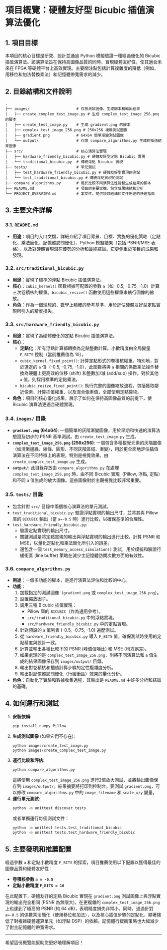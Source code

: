 # 項目概覽：硬體友好型 Bicubic 插值演算法優化

## 1. 項目目標

本項目的核心目標是研究、設計並通過 Python 模擬驗證一種經過優化的 Bicubic 插值演算法。該演算法旨在保持高圖像品質的同時，實現硬體友好性，使其適合未來在 FPGA 等硬體平台上高效實現。主要關注點包括計算複雜度的降低（例如，用移位和加法替換乘法）和記憶體帶寬需求的減少。

## 2. 目錄結構和文件說明

```
.
├── images/                     # 存放測試圖像、生成腳本和輸出結果
│   ├── create_complex_test_image.py # 生成 complex_test_image_256.png 的腳本
│   ├── create_test_image.py    # 生成 gradient.png 的腳本
│   ├── complex_test_image_256.png # 256x256 複雜測試圖像
│   ├── gradient.png            # 64x64 簡單漸變測試圖像
│   └── output/                 # 存放 compare_algorithms.py 生成的插值結果圖像
├── src/                        # 核心演算法實現
│   ├── hardware_friendly_bicubic.py # 硬體友好型定點 Bicubic 實現
│   └── traditional_bicubic.py  # 傳統浮點 Bicubic 實現
├── tests/                      # 單元測試
│   ├── test_hardware_friendly_bicubic.py # 硬體友好型實現的測試
│   └── test_traditional_bicubic.py # 傳統浮點實現的測試
├── compare_algorithms.py       # 用於比較不同演算法性能和生成結果的腳本
├── README.md                   # 項目的主要文檔，包含成果總結和分析
└── PROJECT_OVERVIEW.md         # 本文件，提供項目結構和文件用途的快速指南
```

## 3. 主要文件詳解

### 3.1. `README.md`
*   **用途**：項目的入口文檔，詳細介紹了項目背景、目標、實施的優化策略（定點化、乘法簡化、記憶體訪問優化）、Python 模擬結果（包括 PSNR/MSE 表格）、以及對硬體實現潛在優勢的分析和最終結論。它更側重於項目的成果和發現。

### 3.2. `src/traditional_bicubic.py`
*   **用途**：實現了標準的浮點 Bicubic 插值演算法。
*   **核心**：`cubic_kernel()` 函數根據可配置的參數 `a`（如 -0.5, -0.75, -1.0）計算三次卷積核的權重。`bicubic_resize()` 函數使用這些權重來執行圖像的縮放。
*   **角色**：作為一個理想的、數學上精確的參考基準，用於評估硬體友好型定點實現所引入的精度損失。

### 3.3. `src/hardware_friendly_bicubic.py`
*   **用途**：實現了為硬體優化的定點 Bicubic 插值演算法。
*   **核心**：
    *   **定點化**：所有浮點計算都轉換為定點整數計算。小數精度由全局變量 `F_BITS` 控制（當前推薦值為 10）。
    *   `cubic_kernel_fixed_point()`: 計算定點形式的卷積核權重。特別地，對於選定的 `a` 值（-0.5, -0.75, -1.0），此函數將與 `a` 相關的係數乘法操作替換為硬體上更高效的位移 (shift) 和整數加/減 (add/sub) 操作。對於其他 `a` 值，則採用標準的定點乘法。
    *   `bicubic_resize_fixed_point()`: 執行完整的圖像縮放流程，包括獲取鄰近像素、計算插值權重、以及混合像素值，全部使用定點算術。
*   **角色**：項目的核心優化成果，展示了如何在保持高圖像品質的前提下，使 Bicubic 演算法更適合硬體實現。

### 3.4. `images/` 目錄
*   **`gradient.png` (64x64)**: 一個簡單的灰階漸變圖像，用於早期和快速的演算法驗證及初步的 PSNR 基準測試。由 `create_test_image.py` 生成。
*   **`complex_test_image_256.png` (256x256)**: 一個包含多種視覺元素的灰階圖像（如清晰邊緣、線條、圓形、不同灰階區域、漸變），用於更全面地評估插值演算法在不同特徵上的表現，特別是視覺效果。由 `create_complex_test_image.py` 生成。
*   **`output/`**: 此目錄存放由 `compare_algorithms.py` 在處理 `complex_test_image_256.png` 時，由不同 Bicubic 實現（Pillow, 浮點, 定點）和不同 `a` 值生成的放大圖像。這些圖像對於主觀視覺比較非常重要。

### 3.5. `tests/` 目錄
*   包含針對 `src/` 目錄中兩個核心演算法的單元測試。
*   `test_traditional_bicubic.py`: 驗證浮點實現的輸出尺寸，並將其與 Pillow 庫的 `BICUBIC` 輸出（當 `a=-0.5` 時）進行比較，以確保基準的合理性。
*   `test_hardware_friendly_bicubic.py`:
    *   驗證定點實現的輸出尺寸。
    *   關鍵測試是將定點實現的輸出與浮點實現的輸出進行比較，計算 PSNR 和 MSE，以量化定點化和乘法簡化所引入的誤差。
    *   還包含一個 `test_memory_access_simulation()` 測試，用於模擬和驗證行緩衝區 (line buffer) 策略在減少主記憶體訪問次數方面的有效性。

### 3.6. `compare_algorithms.py`
*   **用途**：一個多功能的腳本，是進行演算法評估和比較的中心。
*   **功能**：
    1.  加載指定的測試圖像（`gradient.png` 或 `complex_test_image_256.png`）。
    2.  設置縮放因子。
    3.  調用三種 Bicubic 插值實現：
        *   Pillow 庫的 `BICUBIC`（作為通用參考）。
        *   `src/traditional_bicubic.py` 中的浮點實現。
        *   `src/hardware_friendly_bicubic.py` 中的定點實現。
    4.  針對預設的 `a` 值列表 (-0.5, -0.75, -1.0) 遍歷測試。
    5.  從 `hardware_friendly_bicubic.py` 導入 `F_BITS` 值，確保測試時使用的定點精度與設計一致。
    6.  計算並輸出各種比較下的 PSNR (峰值信噪比) 和 MSE (均方誤差)。
    7.  如果處理的是 `complex_test_image_256.png`，則將不同演算法和 `a` 值生成的結果圖像保存到 `images/output/` 目錄。
    8.  輸出對卷積核和插值計算步驟的定性複雜度分析。
    9.  輸出對記憶體訪問優化（行緩衝區）效果的量化分析。
*   **角色**：自動化了實驗和數據收集過程，其輸出是 `README.md` 中許多分析和結論的基礎。

## 4. 如何運行和測試

1.  **安裝依賴**:
    ```bash
    pip install numpy Pillow
    ```
2.  **生成測試圖像** (如果它們不存在):
    ```bash
    python images/create_test_image.py
    python images/create_complex_test_image.py
    ```
3.  **運行比較和評估**:
    ```bash
    python compare_algorithms.py
    ```
    這將使用 `complex_test_image_256.png` 進行2倍放大測試，並將輸出圖像保存到 `images/output/`。結果摘要將打印到控制台。要測試 `gradient.png`，可以修改 `compare_algorithms.py` 中的 `image_filename` 和 `scale_x/y` 變量。
4.  **運行單元測試**:
    ```bash
    python -m unittest discover tests
    ```
    或者單獨運行每個測試文件：
    ```bash
    python -m unittest tests.test_traditional_bicubic
    python -m unittest tests.test_hardware_friendly_bicubic
    ```

## 5. 主要發現和推薦配置

經過參數 `a` 和定點小數精度 `F_BITS` 的探索，項目推薦使用以下配置以獲得最佳的圖像品質和硬體友好性：
*   **卷積核參數 `a = -0.5`**
*   **定點小數精度 `F_BITS = 10`**

在此配置下，硬體友好的定點 Bicubic 實現在 `gradient.png` 測試圖像上與浮點實現的輸出完全相同 (PSNR 為無限大)，在更複雜的 `complex_test_image_256.png` 上也達到了極高的 PSNR (約 64 dB)，表明精度損失非常小。同時，通過針對 `a=-0.5` 的係數乘法簡化（使用移位和加法），以及核心插值步驟的定點化，顯著降低了對複雜硬體運算單元（如浮點 DSP）的依賴。記憶體行緩衝策略也大幅減少了對主記憶體的帶寬需求。

---

希望這份概覽能幫助您更好地理解項目！
